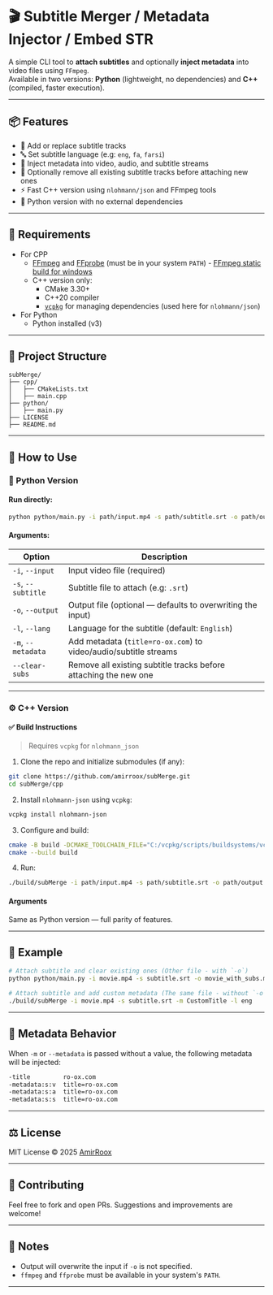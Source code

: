 
# 🎬 Subtitle Merger / Metadata Injector / Embed STR

A simple CLI tool to **attach subtitles** and optionally **inject metadata** into video files using `FFmpeg`.  
Available in two versions: **Python** (lightweight, no dependencies) and **C++** (compiled, faster execution).

---

## 📦 Features

- 📝 Add or replace subtitle tracks
- 🔤 Set subtitle language (e.g: `eng`, `fa`, `farsi`)
- 🎯 Inject metadata into video, audio, and subtitle streams
- 🧹 Optionally remove all existing subtitle tracks before attaching new ones
- ⚡ Fast C++ version using `nlohmann/json` and FFmpeg tools
- 🐍 Python version with no external dependencies

---

## 🧰 Requirements

- For CPP
  - [FFmpeg](https://ffmpeg.org/download.html) and [FFprobe](https://ffmpeg.org/ffprobe.html) (must be in your system `PATH`) - [FFmpeg static build for windows](https://johnvansickle.com/ffmpeg/)
  - C++ version only:
    - CMake 3.30+
    - C++20 compiler
    - [`vcpkg`](https://vcpkg.io) for managing dependencies (used here for `nlohmann/json`)
- For Python
  - Python installed (v3)

---

## 📂 Project Structure

```
subMerge/
├── cpp/
│   ├── CMakeLists.txt
│   ├── main.cpp
├── python/
│   ├── main.py
├── LICENSE
├── README.md
```

---

## 🚀 How to Use

### 🐍 Python Version

#### Run directly:
```bash
python python/main.py -i path/input.mp4 -s path/subtitle.srt -o path/output.mp4 -l fa --clear-subs -m ro-ox.com
```

#### Arguments:

| Option           | Description                                                      |
|------------------|------------------------------------------------------------------|
| `-i`, `--input`  | Input video file (required)                                      |
| `-s`, `--subtitle` | Subtitle file to attach (e.g: `.srt`)                            |
| `-o`, `--output` | Output file (optional — defaults to overwriting the input)       |
| `-l`, `--lang`   | Language for the subtitle (default: `English`)                   |
| `-m`, `--metadata` | Add metadata (`title=ro-ox.com`) to video/audio/subtitle streams |
| `--clear-subs`   | Remove all existing subtitle tracks before attaching the new one |

---

### ⚙️ C++ Version

#### ✅ Build Instructions

> Requires `vcpkg` for `nlohmann_json`

1. Clone the repo and initialize submodules (if any):
```bash
git clone https://github.com/amirroox/subMerge.git
cd subMerge/cpp
```

2. Install `nlohmann-json` using `vcpkg`:
```bash
vcpkg install nlohmann-json
```

3. Configure and build:
```bash
cmake -B build -DCMAKE_TOOLCHAIN_FILE="C:/vcpkg/scripts/buildsystems/vcpkg.cmake"
cmake --build build
```

4. Run:
```bash
./build/subMerge -i path/input.mp4 -s path/subtitle.srt -o path/output.mp4 -l eng --clear-subs -m ro-ox.com
```

#### Arguments

Same as Python version — full parity of features.

---

## 💬 Example

```bash
# Attach subtitle and clear existing ones (Other file - with `-o`)
python python/main.py -i movie.mp4 -s subtitle.srt -o movie_with_subs.mp4 -l fa --clear-subs

# Attach subtitle and add custom metadata (The same file - without `-o`)
./build/subMerge -i movie.mp4 -s subtitle.srt -m CustomTitle -l eng
```

---

## 📝 Metadata Behavior

When `-m` or `--metadata` is passed without a value, the following metadata will be injected:
```bash
-title         ro-ox.com
-metadata:s:v  title=ro-ox.com
-metadata:s:a  title=ro-ox.com
-metadata:s:s  title=ro-ox.com
```

---

## ⚖️ License

MIT License © 2025 [AmirRoox](https://github.com/amirroox)

---

## 🤝 Contributing

Feel free to fork and open PRs. Suggestions and improvements are welcome!

---

## 📌 Notes

- Output will overwrite the input if `-o` is not specified.
- `ffmpeg` and `ffprobe` must be available in your system's `PATH`.

---
